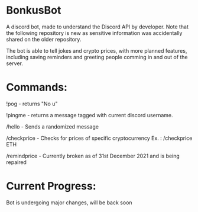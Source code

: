 # BonkusBot
A discord bot, made to understand the Discord API by developer.
Note that the following repository is new as sensitive information was accidentally shared on the older repository.

The bot is able to tell jokes and crypto prices, with more planned features, including
saving reminders and greeting people comming in and out of the server.

# Commands:
!pog - returns "No u"

!pingme - returns a message tagged with current discord username.

/hello - Sends a randomized message

/checkprice - Checks for prices of specific cryptocurrency
Ex. : /checkprice ETH

/remindprice - Currently broken as of 31st December 2021 and is being repaired

# Current Progress:
Bot is undergoing major changes, will be back soon



